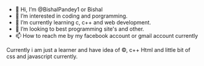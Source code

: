 - 👋 Hi, I’m @BishalPandey1 or Bishal
- 👀 I’m interested in coding and porgramming.
- 🌱 I’m currently learning c, c++ and web development.
- 💞️ I’m looking to best programming site's and other.
- 📫 How to reach me by my facebook account or gmail account currently


Currently i am just a learner and have idea of ©, c++ Html and little bit of css and javascript  currently.


